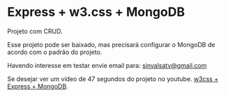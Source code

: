 # Express + w3.css + MongoDB

Projeto com CRUD.

Esse projeto pode ser baixado, mas precisará configurar o MongoDB de acordo com  o padrão do projeto.

Havendo interesse em testar envie email para: sinvalsatv@gmail.com

Se desejar ver um vídeo de 47 segundos do projeto no youtube. [w3css + Express + MongoDB](https://youtu.be/bbLkK7fcLN4).

